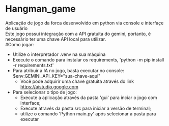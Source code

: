 # Hangman_game
Aplicação de jogo da forca desenvolvido em python via console e interfaçe de usuário <br>
Este jogo possui integração com a API gratuita do gemini, portanto, é necessário ter uma chave API local para utilizar. <br>
#Como jogar:<br>
- Utilize o interpretador .venv na sua máquina<br>
- Execute o comando para instalar os requirements, 'python -m pip install -r requirements.txt'<br>
- Para atribuir a IA no jogo, basta executar no console: $env:GEMINI_API_KEY="sua-chave-aqui" <br>
    - Você pode adquirir uma chave gratuita através do link https://aistudio.google.com<br>
- Para selecionar o tipo de jogo:<br>
    - Execute a aplicação através da pasta 'gui' para inciar o jogo com interface;<br>
    - Execute através da pasta src para iniciar a versão de terminal;<br>
    - utilize o comando 'Python main.py' após selecionar a pasta para executar
